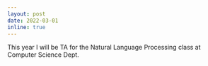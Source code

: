 ```yaml
---
layout: post
date: 2022-03-01
inline: true
---
```


This year I will be TA for the Natural Language Processing class at Computer Science Dept.
